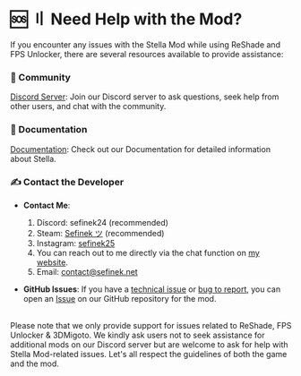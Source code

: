 <!-- [[> SEO
###### Number: 1.5

###### Title: Genshin Stella Mod Support | Where to Get Help - Stella Mod Documentation
###### Description: Are you facing issues with the Genshin Stella Mod, specifically with ReShade and FPS Unlocker? Worry not! We provide various support resources to ensure your modding experience remains smooth and enjoyable.
###### Tags: genshin stella mod support, reshade and fps unlock assistance, discord community, github wiki, troubleshooting guides, technical issues, bug reporting, community engagement, direct contact, LINE messenger, game guidelines, mod support, game modifications, user assistance
###### Canonical: /genshin-impact-reshade/docs?page=support
]]> -->

# 🆘 〢 Need Help with the Mod? <!-- {#need-help-with-the-mod} -->
If you encounter any issues with the Stella Mod while using ReShade and FPS Unlocker, there are several resources available to provide assistance:

### 💭 Community <!-- {#community} -->
[Discord Server](https://discord.gg/Yj7fnafTXf): Join our Discord server to ask questions, seek help from other users, and chat with the community.

### 📙 Documentation <!-- {#documentation} -->
[Documentation](https://sefinek.net/genshin-impact-reshade/docs): Check out our Documentation for detailed information about Stella.

### ✍️ Contact the Developer <!-- {#contact-the-developer} -->
- **Contact Me**:
    1. Discord: sefinek24 (recommended)
    2. Steam: [Sefinek ツ](https://steamcommunity.com/id/sefinek) (recommended)
    3. Instagram: [sefinek25](https://www.instagram.com/sefinek25)
    4. You can reach out to me directly via the chat function on [my website](https://sefinek.net/genshin-impact-reshade).
    5. Email: contact@sefinek.net

- **GitHub Issues**: If you have a [technical issue](https://github.com/sefinek24/Genshin-Impact-ReShade/issues/new?assignees=&labels=Help&template=1_help-report.md) or [bug to report](https://github.com/sefinek24/Genshin-Impact-ReShade/issues/new?assignees=&labels=Bug&template=2_bug-report.md), you can open an [Issue](https://github.com/sefinek24/Genshin-Impact-ReShade/issues/new/choose) on our GitHub repository for the mod.

<br>
Please note that we only provide support for issues related to ReShade, FPS Unlocker & 3DMigoto. We kindly ask users not to seek assistance for additional mods on our Discord server but are welcome to ask for help with Stella Mod-related issues.
Let's all respect the guidelines of both the game and the mod.